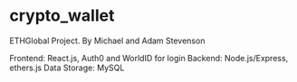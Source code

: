 # crypto_wallet
ETHGlobal Project.
By Michael and Adam Stevenson

Frontend: React.js, Auth0 and WorldID for login
Backend: Node.js/Express, ethers.js
Data Storage: MySQL
